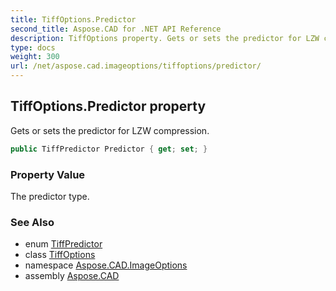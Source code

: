 ```yaml
---
title: TiffOptions.Predictor
second_title: Aspose.CAD for .NET API Reference
description: TiffOptions property. Gets or sets the predictor for LZW compression
type: docs
weight: 300
url: /net/aspose.cad.imageoptions/tiffoptions/predictor/
---
```

## TiffOptions.Predictor property

Gets or sets the predictor for LZW compression.

```csharp
public TiffPredictor Predictor { get; set; }
```

### Property Value

The predictor type.

### See Also

* enum [TiffPredictor](../../../aspose.cad.fileformats.tiff.enums/tiffpredictor/)
* class [TiffOptions](../)
* namespace [Aspose.CAD.ImageOptions](../../../aspose.cad.imageoptions/)
* assembly [Aspose.CAD](../../../)


